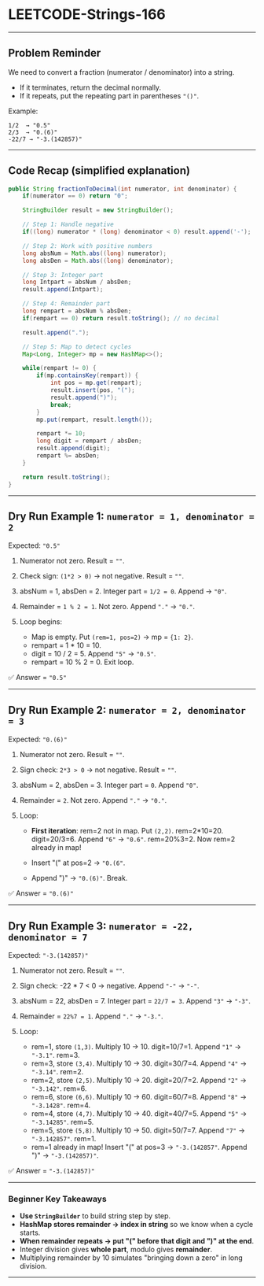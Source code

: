 # LEETCODE-Strings-166
---

## Problem Reminder

We need to convert a fraction (numerator / denominator) into a string.

* If it terminates, return the decimal normally.
* If it repeats, put the repeating part in parentheses `"()"`.

Example:

```
1/2  → "0.5"
2/3  → "0.(6)"
-22/7 → "-3.(142857)"
```

---

## Code Recap (simplified explanation)

```java
public String fractionToDecimal(int numerator, int denominator) {
    if(numerator == 0) return "0";

    StringBuilder result = new StringBuilder();

    // Step 1: Handle negative
    if((long) numerator * (long) denominator < 0) result.append('-');

    // Step 2: Work with positive numbers
    long absNum = Math.abs((long) numerator);
    long absDen = Math.abs((long) denominator);

    // Step 3: Integer part
    long Intpart = absNum / absDen;
    result.append(Intpart);

    // Step 4: Remainder part
    long rempart = absNum % absDen;
    if(rempart == 0) return result.toString(); // no decimal

    result.append(".");

    // Step 5: Map to detect cycles
    Map<Long, Integer> mp = new HashMap<>();

    while(rempart != 0) {
        if(mp.containsKey(rempart)) {
            int pos = mp.get(rempart);
            result.insert(pos, "(");
            result.append(")");
            break;
        }
        mp.put(rempart, result.length());

        rempart *= 10;
        long digit = rempart / absDen;
        result.append(digit);
        rempart %= absDen;
    }

    return result.toString();
}
```

---

## Dry Run Example 1: `numerator = 1, denominator = 2`

Expected: `"0.5"`

1. Numerator not zero.
   Result = `""`.

2. Check sign: `(1*2 > 0)` → not negative.
   Result = `""`.

3. absNum = 1, absDen = 2.
   Integer part = `1/2 = 0`.
   Append → `"0"`.

4. Remainder = `1 % 2 = 1`. Not zero.
   Append `"."` → `"0."`.

5. Loop begins:

   * Map is empty. Put `(rem=1, pos=2)` → mp = `{1: 2}`.
   * rempart = 1 \* 10 = 10.
   * digit = 10 / 2 = 5. Append `"5"` → `"0.5"`.
   * rempart = 10 % 2 = 0. Exit loop.

✅ Answer = `"0.5"`

---

## Dry Run Example 2: `numerator = 2, denominator = 3`

Expected: `"0.(6)"`

1. Numerator not zero. Result = `""`.

2. Sign check: `2*3 > 0` → not negative.
   Result = `""`.

3. absNum = 2, absDen = 3.
   Integer part = `0`. Append `"0"`.

4. Remainder = `2`. Not zero.
   Append `"."` → `"0."`.

5. Loop:

   * **First iteration**:
     rem=2 not in map. Put `(2,2)`.
     rem=2\*10=20. digit=20/3=6. Append `"6"` → `"0.6"`.
     rem=20%3=2.
     Now rem=2 already in map!

   * Insert "(" at pos=2 → `"0.(6"`.

   * Append ")" → `"0.(6)"`. Break.

✅ Answer = `"0.(6)"`

---

## Dry Run Example 3: `numerator = -22, denominator = 7`

Expected: `"-3.(142857)"`

1. Numerator not zero.
   Result = `""`.

2. Sign check: -22 \* 7 < 0 → negative.
   Append `"-"` → `"-"`.

3. absNum = 22, absDen = 7.
   Integer part = `22/7 = 3`. Append `"3"` → `"-3"`.

4. Remainder = `22%7 = 1`.
   Append `"."` → `"-3."`.

5. Loop:

   * rem=1, store `(1,3)`. Multiply 10 → 10. digit=10/7=1. Append `"1"` → `"-3.1"`. rem=3.
   * rem=3, store `(3,4)`. Multiply 10 → 30. digit=30/7=4. Append `"4"` → `"-3.14"`. rem=2.
   * rem=2, store `(2,5)`. Multiply 10 → 20. digit=20/7=2. Append `"2"` → `"-3.142"`. rem=6.
   * rem=6, store `(6,6)`. Multiply 10 → 60. digit=60/7=8. Append `"8"` → `"-3.1428"`. rem=4.
   * rem=4, store `(4,7)`. Multiply 10 → 40. digit=40/7=5. Append `"5"` → `"-3.14285"`. rem=5.
   * rem=5, store `(5,8)`. Multiply 10 → 50. digit=50/7=7. Append `"7"` → `"-3.142857"`. rem=1.
   * rem=1 already in map! Insert "(" at pos=3 → `"-3.(142857"`. Append ")" → `"-3.(142857)"`.

✅ Answer = `"-3.(142857)"`

---

### Beginner Key Takeaways

* **Use `StringBuilder`** to build string step by step.
* **HashMap stores remainder → index in string** so we know when a cycle starts.
* **When remainder repeats → put "(" before that digit and ")" at the end**.
* Integer division gives **whole part**, modulo gives **remainder**.
* Multiplying remainder by 10 simulates "bringing down a zero" in long division.

---
